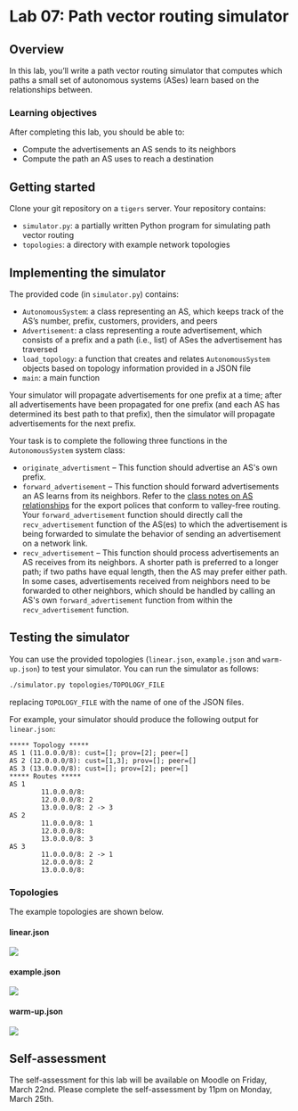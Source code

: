 # Lab 07: Path vector routing simulator

## Overview
In this lab, you’ll write a path vector routing simulator that computes which paths a small set of autonomous systems (ASes) learn based on the relationships between.

### Learning objectives
After completing this lab, you should be able to:
* Compute the advertisements an AS sends to its neighbors
* Compute the path an AS uses to reach a destination

## Getting started
Clone your git repository on a `tigers` server. Your repository contains:
* `simulator.py`: a partially written Python program for simulating path vector routing
* `topologies`: a directory with example network topologies

## Implementing the simulator
The provided code (in `simulator.py`) contains:
* `AutonomousSystem`: a class representing an AS, which keeps track of the AS’s number, prefix, customers, providers, and peers
* `Advertisement`: a class representing a route advertisement, which consists of a prefix and a path (i.e., list) of ASes the advertisement has traversed
* `load_topology`: a function that creates and relates `AutonomousSystem` objects based on topology information provided in a JSON file
* `main`: a main function

Your simulator will propagate advertisements for one prefix at a time; after all advertisements have been propagated for one prefix (and each AS has determined its best path to that prefix), then the simulator will propagate advertisements for the next prefix. 

Your task is to complete the following three functions in the `AutonomousSystem` system class:
* `originate_advertisment` – This function should advertise an AS's own prefix.
* `forward_advertisement` – This function should forward advertisements an AS learns from its neighbors. Refer to the [class notes on AS relationships](https://docs.google.com/document/d/1x4N2hHApi_VbjaNdpJ5Ct5WJSPjptDwCYf1yRL5ZT-s/edit?usp=sharing) for the export polices that conform to valley-free routing. Your `forward_advertisement` function should directly call the `recv_advertisement` function of the AS(es) to which the advertisement is being forwarded to simulate the behavior of sending an advertisement on a network link.
* `recv_advertisement` – This function should process advertisements an AS receives from its neighbors. A shorter path is preferred to a longer path; if two paths have equal length, then the AS may prefer either path. In some cases, advertisements received from neighbors need to be forwarded to other neighbors, which should be handled by calling an AS's own `forward_advertisement` function from within the `recv_advertisement` function.

## Testing the simulator
You can use the provided topologies (`linear.json`, `example.json` and `warm-up.json`) to test your simulator. You can run the simulator as follows:
```bash
./simulator.py topologies/TOPOLOGY_FILE
```
replacing `TOPOLOGY_FILE` with the name of one of the JSON files.

For example, your simulator should produce the following output for `linear.json`: 
```
***** Topology *****
AS 1 (11.0.0.0/8): cust=[]; prov=[2]; peer=[]
AS 2 (12.0.0.0/8): cust=[1,3]; prov=[]; peer=[]
AS 3 (13.0.0.0/8): cust=[]; prov=[2]; peer=[]
***** Routes *****
AS 1
        11.0.0.0/8: 
        12.0.0.0/8: 2
        13.0.0.0/8: 2 -> 3
AS 2
        11.0.0.0/8: 1
        12.0.0.0/8: 
        13.0.0.0/8: 3
AS 3
        11.0.0.0/8: 2 -> 1
        12.0.0.0/8: 2
        13.0.0.0/8: 
```

### Topologies
The example topologies are shown below.

#### linear.json
![](topologies/linear.png)

#### example.json
![](topologies/example.png)

#### warm-up.json
![](topologies/warm-up.png)

## Self-assessment
The self-assessment for this lab will be available on Moodle on Friday, March 22nd. Please complete the self-assessment by 11pm on Monday, March 25th.
